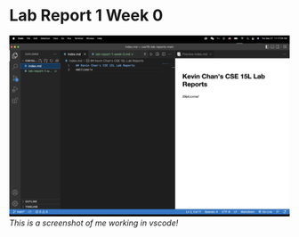 # Lab Report 1 Week 0
![](lab-report-1-week-0-screenshot.png)
*This is a screenshot of me working in vscode!*
